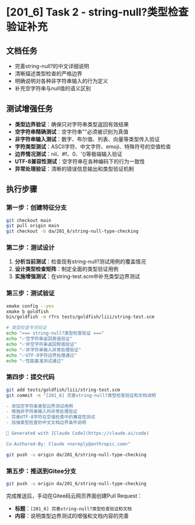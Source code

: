 # [201_6] Task 2 - string-null?类型检查验证补充

## 文档任务
- 完善string-null?的中文详细说明
- 清晰描述类型检查的严格边界
- 明确说明对各种非字符串输入的行为定义
- 补充空字符串与null值的语义区别

## 测试增强任务
- **类型边界验证**：确保只对字符串类型返回有效结果
- **空字符串精确测试**：空字符串""必须被识别为真值
- **非字符串输入测试**：数字、布尔值、列表、向量等类型传入验证
- **字符类型测试**：ASCII字符、中文字符、emoji、特殊符号的空值检查
- **边界情况测试**：nil、#f、0、'()等极端输入验证
- **UTF-8兼容性测试**：空字符串在各种编码下的行为一致性
- **异常处理验证**：清晰的错误信息输出和类型验证机制

## 执行步骤

### 第一步：创建特征分支
```bash
git checkout main
git pull origin main
git checkout -b da/201_6/string-null-type-checking
```

### 第二步：测试设计
1. **分析当前测试**：检查现有string-null?测试用例的覆盖情况
2. **设计类型检查矩阵**：制定全面的类型验证用例
3. **实施增强测试**：在string-test.scm中补充类型边界测试

### 第三步：测试验证
```bash
xmake config --yes
xmake b goldfish
bin/goldfish -m r7rs tests/goldfish/liii/string-test.scm

# 类型检查专项验证
echo "=== string-null?类型检查验证 ==="
echo "✅空字符串返回真值验证"
echo "✅非空字符串返回假值验证"
echo "✅非字符串输入异常处理验证"
echo "✅UTF-8字符边界处理通过"
echo "✅性能基准测试通过"
```

### 第四步：提交代码
```bash
git add tests/goldfish/liii/string-test.scm
git commit -m "[201_6] 完善string-null?类型检查验证和文档说明

- 添加空字符串类型边界测试用例
- 增强非字符串输入的异常处理验证
- 完善UTF-8字符在空值检查中的兼容性测试
- 加强类型检查的中文文档边界条件说明

🤖 Generated with [Claude Code](https://claude.ai/code)

Co-Authored-By: Claude <noreply@anthropic.com>"

git push -u origin da/201_6/string-null-type-checking
```

### 第五步：推送到Gitee分支
```bash
git push -u origin da/201_6/string-null-type-checking
```

完成推送后，手动在Gitee码云网页界面创建Pull Request：
- **标题**：`[201_6] 完善string-null?类型检查验证和文档`
- **内容**：说明类型边界测试的增强和文档内容的完善